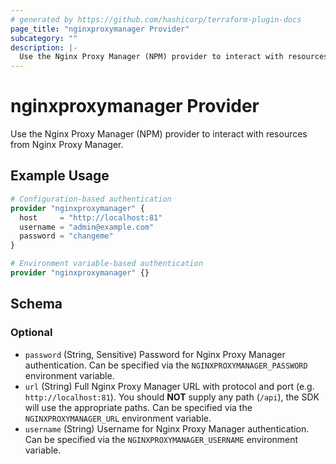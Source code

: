 ```yaml
---
# generated by https://github.com/hashicorp/terraform-plugin-docs
page_title: "nginxproxymanager Provider"
subcategory: ""
description: |-
  Use the Nginx Proxy Manager (NPM) provider to interact with resources from Nginx Proxy Manager.
---
```


# nginxproxymanager Provider

Use the Nginx Proxy Manager (NPM) provider to interact with resources from Nginx Proxy Manager.

## Example Usage

```terraform
# Configuration-based authentication
provider "nginxproxymanager" {
  host     = "http://localhost:81"
  username = "admin@example.com"
  password = "changeme"
}

# Environment variable-based authentication
provider "nginxproxymanager" {}
```

<!-- schema generated by tfplugindocs -->
## Schema

### Optional

- `password` (String, Sensitive) Password for Nginx Proxy Manager authentication. Can be specified via the `NGINXPROXYMANAGER_PASSWORD` environment variable.
- `url` (String) Full Nginx Proxy Manager URL with protocol and port (e.g. `http://localhost:81`). You should **NOT** supply any path (`/api`), the SDK will use the appropriate paths. Can be specified via the `NGINXPROXYMANAGER_URL` environment variable.
- `username` (String) Username for Nginx Proxy Manager authentication. Can be specified via the `NGINXPROXYMANAGER_USERNAME` environment variable.
